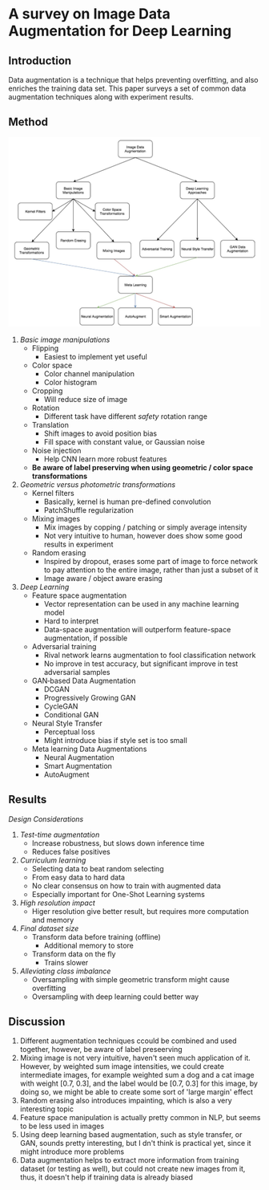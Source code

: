 # A survey on Image Data Augmentation for Deep Learning

## Introduction

Data augmentation is a technique that helps preventing overfitting, and also enriches the training data set. This paper surveys a set of common data augmentation techniques along with experiment results.

## Method

![](./figure/a_survey_on_image_data_augmentation_for_deep_learning.jpg)

1. *Basic image manipulations*
	- Flipping
		- Easiest to implement yet useful
	- Color space
		- Color channel manipulation
		- Color histogram
	- Cropping
		- Will reduce size of image
	- Rotation
		- Different task have different *safety* rotation range
	- Translation
		- Shift images to avoid position bias
		- Fill space with constant value, or Gaussian noise
	- Noise injection
		- Help CNN learn more robust features
	- **Be aware of label preserving when using geometric / color space transformations**
2. *Geometric versus photometric transformations*
	- Kernel filters
		- Basically, kernel is human pre-defined convolution
		- PatchShuffle regularization
	- Mixing images
		- Mix images by copping / patching or simply average intensity
		- Not very intuitive to human, however does show some good results in experiment
	- Random erasing
		- Inspired by dropout, erases some part of image to force network to pay attention to the entire image, rather than just a subset of it
		- Image aware / object aware erasing
3. *Deep Learning*
	- Feature space augmentation
		- Vector representation can be used in any machine learning model
		- Hard to interpret
		- Data-space augmentation will outperform feature-space augmentation, if possible
	- Adversarial training
		- Rival network learns augmentation to fool classification network
		- No improve in test accuracy, but significant improve in test adversarial samples
	- GAN‑based Data Augmentation
		- DCGAN
		- Progressively Growing GAN
		- CycleGAN
		- Conditional GAN
	- Neural Style Transfer
		- Perceptual loss
		- Might introduce bias if style set is too small
	- Meta learning Data Augmentations
		- Neural Augmentation
		- Smart Augmentation
		- AutoAugment

## Results

*Design Considerations*

1. *Test-time augmentation*
	- Increase robustness, but slows down inference time
	- Reduces false positives
2. *Curriculum learning*
	- Selecting data to beat random selecting
	- From easy data to hard data
	- No clear consensus on how to train with augmented data
	- Especially important for One-Shot Learning systems
3. *High resolution impact*
	- Higer resolution give better result, but requires more computation and memory
4. *Final dataset size*
	- Transform data before training (offline)
		- Additional memory to store
	- Transform data on the fly
		- Trains slower
4. *Alleviating  class imbalance*
	- Oversampling with simple geometric transform might cause overfitting 
	- Oversampling with deep learning could better way 

## Discussion

1. Different augmentation techniques ccould be combined and used together, however, be aware of label preseerving
2. Mixing image is not very intuitive, haven't seen much application of it. However, by weighted sum image intensities, we could create intermediate images, for example weighted sum a dog and a cat image with weight [0.7, 0.3], and the label would be [0.7, 0.3] for this image, by doing so, we might be able to create some sort of 'large margin' effect
3. Random erasing also introduces impainting, which is also a very interesting topic
4. Feature space manipulation is actually pretty common in NLP, but seems to be less used in images
5. Using deep learning based augmentation, such as style transfer, or GAN, sounds pretty interesting, but I dn't think is practical yet, since it might introduce more problems
6. Data augmentation helps to extract more information from training dataset (or testing as well), but could not create new images from it, thus, it doesn't help if training data is already biased